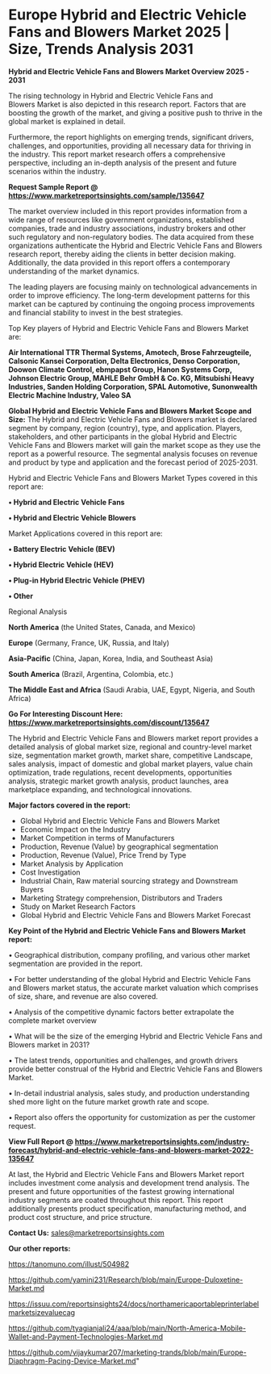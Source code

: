 # Europe Hybrid and Electric Vehicle Fans and Blowers Market 2025 | Size, Trends Analysis 2031

<Strong> Hybrid and Electric Vehicle Fans and Blowers Market Overview 2025 - 2031</strong>

The rising technology in Hybrid and Electric Vehicle Fans and Blowers Market is also depicted in this research report. Factors that are boosting the growth of the market, and giving a positive push to thrive in the global market is explained in detail.

Furthermore, the report highlights on emerging trends, significant drivers, challenges, and opportunities, providing all necessary data for thriving in the industry. This report market research offers a comprehensive perspective, including an in-depth analysis of the present and future scenarios within the industry.

<strong>Request Sample Report @ <a href=https://www.marketreportsinsights.com/sample/135647>https://www.marketreportsinsights.com/sample/135647</a></strong>

The market overview included in this report provides information from a wide range of resources like government organizations, established companies, trade and industry associations, industry brokers and other such regulatory and non-regulatory bodies. The data acquired from these organizations authenticate the Hybrid and Electric Vehicle Fans and Blowers research report, thereby aiding the clients in better decision making. Additionally, the data provided in this report offers a contemporary understanding of the market dynamics.

The leading players are focusing mainly on technological advancements in order to improve efficiency. The long-term development patterns for this market can be captured by continuing the ongoing process improvements and financial stability to invest in the best strategies.

Top Key players of Hybrid and Electric Vehicle Fans and Blowers Market are:

<strong>Air International TTR Thermal Systems, Amotech, Brose Fahrzeugteile, Calsonic Kansei Corporation, Delta Electronics, Denso Corporation, Doowon Climate Control, ebmpapst Group, Hanon Systems Corp, Johnson Electric Group, MAHLE Behr GmbH & Co. KG, Mitsubishi Heavy Industries, Sanden Holding Corporation, SPAL Automotive, Sunonwealth Electric Machine Industry, Valeo SA</strong>

<strong><b>Global Hybrid and Electric Vehicle Fans and Blowers Market Scope and Size:</b></strong>
The Hybrid and Electric Vehicle Fans and Blowers market is declared segment by company, region (country), type, and application. Players, stakeholders, and other participants in the global Hybrid and Electric Vehicle Fans and Blowers market will gain the market scope as they use the report as a powerful resource. The segmental analysis focuses on revenue and product by type and application and the forecast period of 2025-2031.

Hybrid and Electric Vehicle Fans and Blowers Market Types covered in this report are:

<strong>• Hybrid and Electric Vehicle Fans

• Hybrid and Electric Vehicle Blowers</strong>

Market Applications covered in this report are:

<strong>• Battery Electric Vehicle (BEV)

• Hybrid Electric Vehicle (HEV)

• Plug-in Hybrid Electric Vehicle (PHEV)

• Other</strong> 

Regional Analysis

<strong>North America</strong> (the United States, Canada, and Mexico)

<strong>Europe</strong> (Germany, France, UK, Russia, and Italy)

<strong>Asia-Pacific</strong> (China, Japan, Korea, India, and Southeast Asia)

<strong>South America</strong> (Brazil, Argentina, Colombia, etc.)

<strong>The Middle East and Africa</strong> (Saudi Arabia, UAE, Egypt, Nigeria, and South Africa)

<strong>Go For Interesting Discount Here: <a href=https://www.marketreportsinsights.com/discount/135647>https://www.marketreportsinsights.com/discount/135647</a></strong>

The Hybrid and Electric Vehicle Fans and Blowers market report provides a detailed analysis of global market size, regional and country-level market size, segmentation market growth, market share, competitive Landscape, sales analysis, impact of domestic and global market players, value chain optimization, trade regulations, recent developments, opportunities analysis, strategic market growth analysis, product launches, area marketplace expanding, and technological innovations.

<strong><b>Major factors covered in the report:</b></strong>
<ul>
  <li>Global Hybrid and Electric Vehicle Fans and Blowers Market </li>
  <li>Economic Impact on the Industry</li>
  <li>Market Competition in terms of Manufacturers</li>
  <li>Production, Revenue (Value) by geographical segmentation</li>
  <li>Production, Revenue (Value), Price Trend by Type</li>
  <li>Market Analysis by Application</li>
  <li>Cost Investigation</li>
  <li>Industrial Chain, Raw material sourcing strategy and Downstream Buyers</li>
  <li>Marketing Strategy comprehension, Distributors and Traders</li>
  <li>Study on Market Research Factors</li>
  <li>Global Hybrid and Electric Vehicle Fans and Blowers Market Forecast</li>
</ul>

<strong><b>Key Point of the Hybrid and Electric Vehicle Fans and Blowers Market report:</b></strong>

• Geographical distribution, company profiling, and various other market segmentation are provided in the report.

• For better understanding of the global Hybrid and Electric Vehicle Fans and Blowers market status, the accurate market valuation which comprises of size, share, and revenue are also covered.

• Analysis of the competitive dynamic factors better extrapolate the complete market overview

• What will be the size of the emerging Hybrid and Electric Vehicle Fans and Blowers market in 2031?

• The latest trends, opportunities and challenges, and growth drivers provide better construal of the Hybrid and Electric Vehicle Fans and Blowers Market.

• In-detail industrial analysis, sales study, and production understanding shed more light on the future market growth rate and scope.

• Report also offers the opportunity for customization as per the customer request.

<strong><b>View Full Report @ <a href=https://www.marketreportsinsights.com/industry-forecast/hybrid-and-electric-vehicle-fans-and-blowers-market-2022-135647>https://www.marketreportsinsights.com/industry-forecast/hybrid-and-electric-vehicle-fans-and-blowers-market-2022-135647</a></b></strong>


At last, the Hybrid and Electric Vehicle Fans and Blowers Market report includes investment come analysis and development trend analysis. The present and future opportunities of the fastest growing international industry segments are coated throughout this report. This report additionally presents product specification, manufacturing method, and product cost structure, and price structure.

<strong>Contact Us:</strong>
sales@marketreportsinsights.com

<strong>Our other reports:</strong>

<a href=https://tanomuno.com/illust/504982>https://tanomuno.com/illust/504982</a>

<a href=https://github.com/yamini231/Research/blob/main/Europe-Duloxetine-Market.md>https://github.com/yamini231/Research/blob/main/Europe-Duloxetine-Market.md</a>

<a href=https://issuu.com/reportsinsights24/docs/northamericaportableprinterlabelmarketsizevaluecag>https://issuu.com/reportsinsights24/docs/northamericaportableprinterlabelmarketsizevaluecag</a>

<a href=https://github.com/tyagianjali24/aaa/blob/main/North-America-Mobile-Wallet-and-Payment-Technologies-Market.md>https://github.com/tyagianjali24/aaa/blob/main/North-America-Mobile-Wallet-and-Payment-Technologies-Market.md</a>

<a href=https://github.com/vijaykumar207/marketing-trands/blob/main/Europe-Diaphragm-Pacing-Device-Market.md>https://github.com/vijaykumar207/marketing-trands/blob/main/Europe-Diaphragm-Pacing-Device-Market.md</a>"
